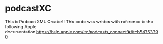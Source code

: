 # podcastXC
This is Podcast XML Creater!!
This code was written with reference to the following Apple documentation:https://help.apple.com/itc/podcasts_connect/#/itcb54353390